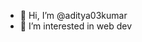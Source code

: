 - 👋 Hi, I’m @aditya03kumar
- 👀 I’m interested in web dev


<!---
aditya03kumar/aditya03kumar is a ✨ special ✨ repository because its `README.md` (this file) appears on your GitHub profile.
You can click the Preview link to take a look at your changes.
--->
